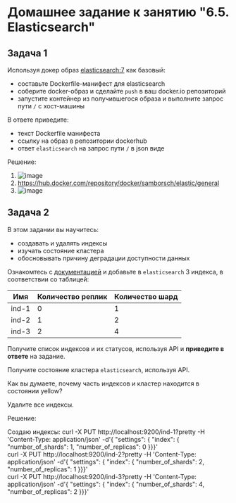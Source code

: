 # Домашнее задание к занятию "6.5. Elasticsearch"

## Задача 1

Используя докер образ [elasticsearch:7](https://hub.docker.com/_/elasticsearch) как базовый:

- составьте Dockerfile-манифест для elasticsearch
- соберите docker-образ и сделайте `push` в ваш docker.io репозиторий
- запустите контейнер из получившегося образа и выполните запрос пути `/` c хост-машины

В ответе приведите:
- текст Dockerfile манифеста
- ссылку на образ в репозитории dockerhub
- ответ `elasticsearch` на запрос пути `/` в json виде

Решение:

1. ![image](https://user-images.githubusercontent.com/92155007/226618795-e79dde0a-411e-4930-93e6-2f6f5d6c8379.png)
2. https://hub.docker.com/repository/docker/samborsch/elastic/general
3. ![image](https://user-images.githubusercontent.com/92155007/226619198-123d25ea-25ca-4c32-ba2f-7c8b1c0ec1e7.png)

## Задача 2

В этом задании вы научитесь:
- создавать и удалять индексы
- изучать состояние кластера
- обосновывать причину деградации доступности данных

Ознакомтесь с [документацией](https://www.elastic.co/guide/en/elasticsearch/reference/current/indices-create-index.html) 
и добавьте в `elasticsearch` 3 индекса, в соответствии со таблицей:

| Имя | Количество реплик | Количество шард |
|-----|-------------------|-----------------|
| ind-1| 0 | 1 |
| ind-2 | 1 | 2 |
| ind-3 | 2 | 4 |

Получите список индексов и их статусов, используя API и **приведите в ответе** на задание.

Получите состояние кластера `elasticsearch`, используя API.

Как вы думаете, почему часть индексов и кластер находится в состоянии yellow?

Удалите все индексы.

Решение:

Создаю индексы:
curl -X PUT http://localhost:9200/ind-1\?pretty -H 'Content-Type: application/json' -d'{ "settings": { "index": { "number_of_shards": 1, "number_of_replicas": 0 }}}' \
curl -X PUT http://localhost:9200/ind-2\?pretty -H 'Content-Type: application/json' -d'{ "settings": { "index": { "number_of_shards": 2, "number_of_replicas": 1 }}}' \
curl -X PUT http://localhost:9200/ind-3\?pretty -H 'Content-Type: application/json' -d'{ "settings": { "index": { "number_of_shards": 4, "number_of_replicas": 2 }}}'


